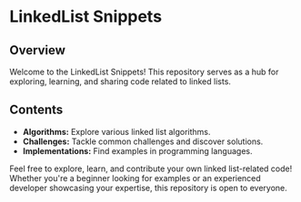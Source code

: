 # LinkedList Snippets

## Overview

Welcome to the LinkedList Snippets! This repository serves as a hub for exploring, learning, and sharing code related to linked lists.

## Contents

- **Algorithms:** Explore various linked list algorithms.
- **Challenges:** Tackle common challenges and discover solutions.
- **Implementations:** Find examples in programming languages.

Feel free to explore, learn, and contribute your own linked list-related code! Whether you're a beginner looking for examples or an experienced developer showcasing your expertise, 
this repository is open to everyone.
